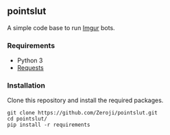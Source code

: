 ## pointslut

A simple code base to run [Imgur](https://imgur.com/) bots.

### Requirements

- Python 3
- [Requests](http://docs.python-requests.org/en/master/)

### Installation

Clone this repository and install the required packages.

```
git clone https://github.com/Zeroji/pointslut.git
cd pointslut/
pip install -r requirements
```

